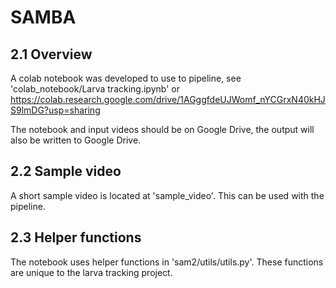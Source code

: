 # SAMBA

## 2.1 Overview

A colab notebook was developed to use to pipeline, see 'colab_notebook/Larva tracking.ipynb' or https://colab.research.google.com/drive/1AGggfdeUJWomf_nYCGrxN40kHJS9lmDG?usp=sharing

The notebook and input videos should be on Google Drive, the output will also be written to Google Drive.
## 2.2 Sample video

A short sample video is located at 'sample_video'. This can be used with the pipeline.
## 2.3 Helper functions
The notebook uses helper functions in 'sam2/utils/utils.py'. These functions are unique to the larva tracking project.
